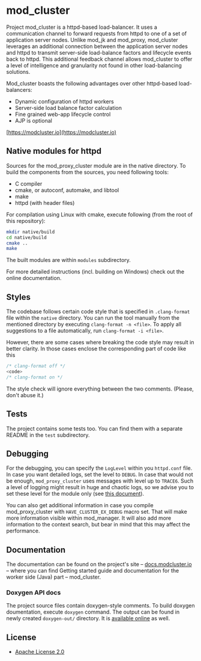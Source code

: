 mod_cluster
===========

Project mod_cluster is a httpd-based load-balancer. It uses a communication channel to forward
requests from httpd to one of a set of application server nodes. Unlike mod_jk and mod_proxy,
mod_cluster leverages an additional connection between the application server nodes and httpd
to transmit server-side load-balance factors and lifecycle events back to httpd. This additional
feedback channel allows mod_cluster to offer a level of intelligence and granularity not found in
other load-balancing solutions.

Mod_cluster boasts the following advantages over other httpd-based load-balancers:

* Dynamic configuration of httpd workers
* Server-side load balance factor calculation
* Fine grained web-app lifecycle control
* AJP is optional

[https://modcluster.io](https://modcluster.io)


Native modules for httpd
------------------------

Sources for the mod_proxy_cluster module are in the native directory. To build the components from
the sources, you need following tools:

* C compiler
* cmake, or autoconf, automake, and libtool
* make
* httpd (with header files)

For compilation using Linux with cmake, execute following (from the root of this repository):

```sh
mkdir native/build
cd native/build
cmake ..
make
```

The built modules are within `modules` subdirectory.

For more detailed instructions (incl. building on Windows) check out the online documentation.

Styles
------

The codebase follows certain code style that is specified in `.clang-format` file within the `native`
directory. You can run the tool manually from the mentioned directory by executing `clang-format -n <file>`.
To apply all suggestions to a file automatically, run `clang-format -i <file>`.

However, there are some cases where breaking the code style may result in better clarity. In those cases
enclose the corresponding part of code like this

```c
/* clang-format off */
<code>
/* clang-format on */
```

The style check will ignore everything between the two comments. (Please, don't abuse it.)

Tests
-----

The project contains some tests too. You can find them with a separate README in the `test` subdirectory.

Debugging
---------

For the debugging, you can specify the `LogLevel` within you `httpd.conf` file. In case you want detailed logs,
set the level to `DEBUG`. In case that would not be enough, `mod_proxy_cluster` uses messages with level
up to `TRACE6`. Such a level of logging might result in huge and chaotic logs, so we advise you to set these
level for the module only (see [this document](https://httpd.apache.org/docs/2.4/logs.html#permodule)).

You can also get additional information in case you compile mod_proxy_cluster with `HAVE_CLUSTER_EX_DEBUG` macro
set. That will make more information visible within mod_manager. It will also add more information to the context
search, but bear in mind that this may affect the performance.

Documentation
-------------

The documentation can be found on the project's site – [docs.modcluster.io](https://docs.modcluster.io) – where
you can find Getting started guide and documentation for the worker side (Java) part – mod_cluster. 

### Doxygen API docs

The project source files contain doxygen-style comments. To build doxygen doumentation, execute `doxygen` command.
The output can be found in newly created `doxygen-out/` directory. It is
[available online](https://docs.modcluster.io/apidocs/mpc-2.0/) as well.

License
-------
* [Apache License 2.0](http://www.apache.org/licenses/LICENSE-2.0)

